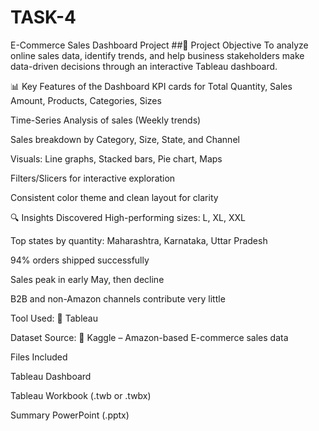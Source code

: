 # TASK-4
E-Commerce Sales Dashboard Project
##🎯 Project Objective
To analyze online sales data, identify trends, and help business stakeholders make data-driven decisions through an interactive Tableau dashboard.

📊 Key Features of the Dashboard
KPI cards for Total Quantity, Sales Amount, Products, Categories, Sizes

Time-Series Analysis of sales (Weekly trends)

Sales breakdown by Category, Size, State, and Channel

Visuals: Line graphs, Stacked bars, Pie chart, Maps

Filters/Slicers for interactive exploration

Consistent color theme and clean layout for clarity

🔍 Insights Discovered
High-performing sizes: L, XL, XXL

Top states by quantity: Maharashtra, Karnataka, Uttar Pradesh

94% orders shipped successfully

Sales peak in early May, then decline

B2B and non-Amazon channels contribute very little

Tool Used:
🔹 Tableau

Dataset Source:
🔹 Kaggle – Amazon-based E-commerce sales data


Files Included

Tableau Dashboard

Tableau Workbook (.twb or .twbx)

Summary PowerPoint (.pptx)


